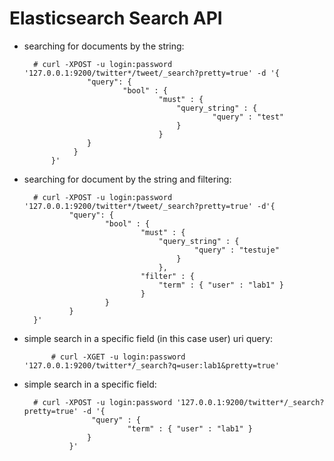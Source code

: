 # Elasticsearch Search API #

- searching for documents by the string:


		# curl -XPOST -u login:password '127.0.0.1:9200/twitter*/tweet/_search?pretty=true' -d '{
	    			"query": {
	        				"bool" : {
	            					"must" : {
	                					"query_string" : {
	                    						"query" : "test"
	                					}
	            					}
					}		
	   			 }
			}'

- searching for document by the string and filtering:

		# curl -XPOST -u login:password '127.0.0.1:9200/twitter*/tweet/_search?pretty=true' -d'{
    			"query": {
        				"bool" : {
            					"must" : {
                					"query_string" : {
                    						"query" : "testuje"
                						}
            						},
            					"filter" : {
                					"term" : { "user" : "lab1" }
            					}
        				}
    			}
		}'
	
- simple search in a specific field (in this case user) uri query:

			# curl -XGET -u login:password '127.0.0.1:9200/twitter*/_search?q=user:lab1&pretty=true'

- simple search in a specific field:

		# curl -XPOST -u login:password '127.0.0.1:9200/twitter*/_search?pretty=true' -d '{
					 "query" : {
		       				 "term" : { "user" : "lab1" }
		  	  		}
				}'

